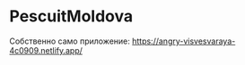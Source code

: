 # PescuitMoldova
Собственно само приложение: <a href="https://angry-visvesvaraya-4c0909.netlify.app/" target="_blak">https://angry-visvesvaraya-4c0909.netlify.app/</a>
